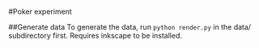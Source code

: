 #Poker experiment

##Generate data
To generate the data, run `python render.py` in the data/ subdirectory first. Requires inkscape to be installed.